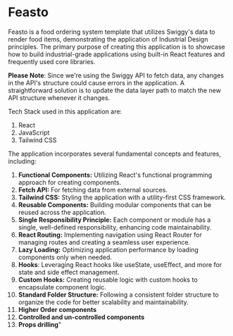 # Feasto
Feasto is a food ordering system template that utilizes Swiggy's data to render food items, demonstrating the application of Industrial Design principles. The primary purpose of creating this application is to showcase how to build industrial-grade applications using built-in React features and frequently used core libraries.

**Please Note**: Since we're using the Swiggy API to fetch data, any changes in the API's structure could cause errors in the application. A straightforward solution is to update the data layer path to match the new API structure whenever it changes.

Tech Stack used in this application are:
1. React
2. JavaScript
3. Tailwind CSS

The application incorporates several fundamental concepts and features, including:
1. **Functional Components:** Utilizing React's functional programming approach for creating components.
2. **Fetch API:** For fetching data from external sources.
3. **Tailwind CSS:** Styling the application with a utility-first CSS framework.
4. **Reusable Components:** Building modular components that can be reused across the application.
5. **Single Responsibility Principle:** Each component or module has a single, well-defined responsibility, enhancing code maintainability.
6. **React Routing:** Implementing navigation using React Router for managing routes and creating a seamless user experience.
7. **Lazy Loading:** Optimizing application performance by loading components only when needed.
8. **Hooks**: Leveraging React hooks like useState, useEffect, and more for state and side effect management.
9. **Custom Hooks:** Creating reusable logic with custom hooks to encapsulate component logic.
10. **Standard Folder Structure:** Following a consistent folder structure to organize the code for better scalability and maintainability.
11. **Higher Order components**
12. **Controlled and un-controlled components**
13. **Props drilling**"
